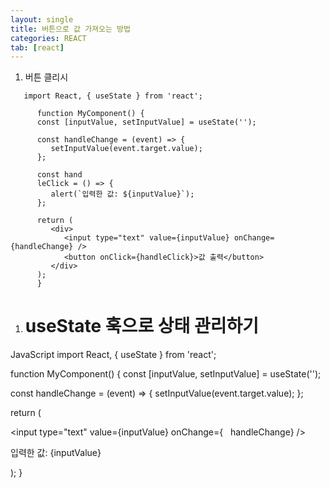 ```yaml
---
layout: single
title: 버튼으로 값 가져오는 방법
categories: REACT
tab: [react]
---
```


1. 버튼 클리시
```
   import React, { useState } from 'react';

      function MyComponent() {
      const [inputValue, setInputValue] = useState('');

      const handleChange = (event) => {
         setInputValue(event.target.value);
      };

      const hand   
      leClick = () => {
         alert(`입력한 값: ${inputValue}`);
      };

      return (
         <div>
            <input type="text" value={inputValue} onChange={handleChange} />
            <button onClick={handleClick}>값 출력</button>
         </div>
      );
      }
```

1. #  useState 훅으로 상태 관리하기
JavaScript
import React, { useState } from 'react';

function MyComponent() {
  const [inputValue, setInputValue] = useState('');

  const handleChange = (event) => {
    setInputValue(event.target.value);
  };

  return (
    <div>
      <input type="text" value={inputValue} onChange={   
handleChange} />
      <p>입력한 값: {inputValue}</p>
    </div>
  );
}